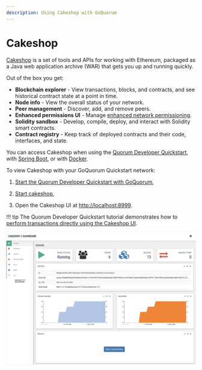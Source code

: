 ```yaml
---
description: Using Cakeshop with GoQuorum
---
```


# Cakeshop

[Cakeshop](https://github.com/ConsenSys/cakeshop) is a set of tools and APIs for working with Ethereum,
packaged as a Java web application archive (WAR) that gets you up and running quickly.

Out of the box you get:

* **Blockchain explorer** - View transactions, blocks, and contracts, and see historical contract state at a point in time.
* **Node info** - View the overall status of your network.
* **Peer management** - Discover, add, and remove peers.
* **Enhanced permissions UI** - Manage [enhanced network permissioning](../../concepts/permissions-overview.md#enhanced-network-permissioning).
* **Solidity sandbox** - Develop, compile, deploy, and interact with Solidity smart contracts.
* **Contract registry** - Keep track of deployed contracts and their code, interfaces, and state.

You can access Cakeshop when using the [Quorum Developer Quickstart](https://github.com/ConsenSys/cakeshop#running-with-the-quorum-dev-quickstart),
with [Spring Boot](https://github.com/ConsenSys/cakeshop#running-via-spring-boot), or
with [Docker](https://github.com/ConsenSys/cakeshop#running-via-docker).

To view Cakeshop with your GoQuorum Quickstart network:

1. [Start the Quorum Developer Quickstart with GoQuorum](../../tutorials/quorum-dev-quickstart/using-the-quickstart.md),

1. [Start cakeshop](https://github.com/ConsenSys/cakeshop#running-with-the-quorum-dev-quickstart),

1. Open the Cakeshop UI at [http://localhost:8999](http://localhost:8999).

!!! tip
    The Quorum Developer Quickstart tutorial demonstrates how to
    [perform transactions directly using the Cakeshop UI](../../tutorials/quorum-dev-quickstart/using-the-quickstart.md#use-cakeshop).

![Cakeshop](../../images/console.png)
